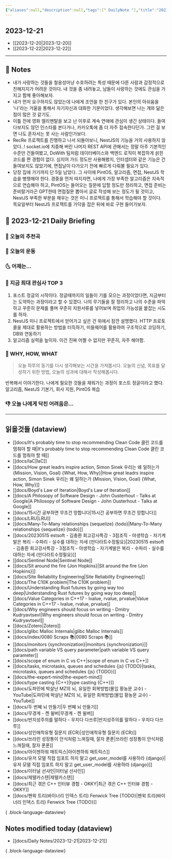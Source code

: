 ```yaml
---
{"aliases":null,"description":null,"tags":[" DailyNote "],"title":"2023-12-21","created":"2023-12-21T02:19:30","updated":"2023-12-21T16:07:48","dg-publish":true,"permalink":"/docs/Daily Notes/2023-12-21/","dgPassFrontmatter":true}
---
```



## 2023-12-21

- [[2023-12-20\|2023-12-20]] 
- [[2023-12-22\|2023-12-22]]

---

## 📝 Notes

- 내가 사랑하는 것들을 철옹성마냥 수호하려는 특성 때문에 다른 사람과 감정적으로 친해지지가 어려운 것이다. 내 것을 좀 내려놓고, 남들이 사랑하는 것에도 관심을 가지고 함께 좋아해보자.
- 내가 먼저 요구하지도 않았는데 나에게 조언을 한 친구가 있다. 본인의 아쉬움을 '나'라는 거울을 통해서 자기자신과 대화한 기분이었다. 생각해보면 나는 걔와 닮은 점이 많은 것 같기도.
- 이틀 전에 영화 엘리멘탈을 보고 난 이후로 계속 연애에 관심이 생긴 상태이다. 들여다보지도 않던 인스타를 본다거나, 카카오톡에 좀 더 자주 접속한다던가. 그런 걸 보면 나도 혼자서는 못 사는 사람인가보다.
- RecRe 프로젝트를 진행하고 나서 되돌아보니, NestJS의 기능을 거의 사용하지 않았다..! socket.io에 치중해 버린 나머지 REST API에 관해서는 정말 아주 기본적인 수준만 건들여봤고, DoWith 팀처럼 데이터베이스와 백엔드 로직이 복잡하게 섥힌 코드를 짠 경험이 없다. 심지어 가드 정도만 사용해봤지, 인터셉터와 같은 기능은 건들여보지도 않았기에, 면접날이 다가오기 전에 빠르게 다뤄볼 필요가 있다. 
- 당장 집에 가기까지 단 5일 남았다. 그 사이에 PintOS, 알고리즘, 면접, NestJS 학습을 병행해야 한다. 경중을 먼저 따지자면, 나에게 가장 부족한 알고리즘은 지속적으로 연습해야 하고, PintOS는 들어오는 질문에 답할 정도만 정리하고, 면접 준비는 준비랄거라곤 GPT한테 면접질문 뽑아서 글로 작성해 보는 정도가 될 것이고, NestJS 부족한 부분을 채우는 것은 미니 프로젝트를 통해서 학습해야 할 것이다. 목요일부터 NestJS 프로젝트를 가닥을 잡은 뒤에 바로 구현 들어가보자.

## 📅 2023-12-21 Daily Briefing

### 🎵 오늘의 추천곡

### 🏃 오늘의 운동

### 🌜 어제는...

### 🧠 지금 최대 관심사 TOP 3

1. 포스트 정글의 시작이다. 정글때까지의 일들이 기를 모으는 과정이었다면, 지금부터는 도약하는 과정이라고 할 수 있겠다. 나의 무기들을 잘 정리하고 나의 수준을 파악하고 꾸준히 문제를 풀며 꾸준히 지원서류를 넣어보며 취업의 가능성을 붙잡는 시도를 하자.
2.  NestJS 미니 프로젝트에서 얻어가고 싶은 건 위에서 잠깐 설명했다. HTTP 프로토콜을 제대로 활용하는 방법을 터득하기, 미들웨어를 활용하여 구조적으로 코딩하기, DB와 연동하기
3. 알고리즘 실력을 높이자. 이건 진짜 어쩔 수 없지만 꾸준히, 자주 해야함.

### 🚀 WHY, HOW, WHAT

> 오늘 하루의 동기를 다시 생각해보는 시간을 가져봅시다. 오늘의 신념, 목표를 달성하기 위한 방법, 오늘의 성과에 대해서 작성해봅시다.

반복해서 이야기한다. 나에게 필요한 것들을 채워가는 과정이 포스트 정글이라고 했다. 알고리즘, NestJS 기본기, 회사 지원, PintOS 복습

### 👎 오늘 나에게 닥친 어려움은...

---

## 읽을것들 (dataview)

- [[docs/It's probably time to stop recommending Clean Code 클린 코드를 멈춰야 할 때\|It's probably time to stop recommending Clean Code 클린 코드를 멈춰야 할 때]]
- [[docs/IaC\|IaC]]
- [[docs/How great leadrs inspire action, Simon Sinek 우리는 왜 일하는가 {Mission, Vision, Goal} {What, How, Why}\|How great leadrs inspire action, Simon Sinek 우리는 왜 일하는가 {Mission, Vision, Goal} {What, How, Why}]]
- [[docs/Boyd's Law of Iteration\|Boyd's Law of Iteration]]
- [[docs/A Philosopy of Software Design - John Ousterhout - Talks at Google\|A Philosopy of Software Design - John Ousterhout - Talks at Google]]
- [[docs/15시간 공부하면 무조건 망합니다\|15시간 공부하면 무조건 망합니다]]
- [[docs/LRU\|LRU]]
- [[docs/Many-To-Many relationships {sequelize} {todo}\|Many-To-Many relationships {sequelize} {todo}]]
- [[docs/20230515 estsoft - 김충환 회고강사특강 - 3점조직 - 야생학습 - 자기계발은 복리 - 수파리 - 실수를 대하는 자세 {만다라트수정필요}\|20230515 estsoft - 김충환 회고강사특강 - 3점조직 - 야생학습 - 자기계발은 복리 - 수파리 - 실수를 대하는 자세 {만다라트수정필요}]]
- [[docs/Sentinel Node\|Sentinel Node]]
- [[docs/Sit around the fire {Jon Hopkins}\|Sit around the fire {Jon Hopkins}]]
- [[docs/Site Reliability Engineering\|Site Reliability Engineering]]
- [[docs/The C10K problem\|The C10K problem]]
- [[docs/Understanding Rust futures by going way too deep\|Understanding Rust futures by going way too deep]]
- [[docs/Value Categories in C++17 - lvalue, rvalue, prvalue\|Value Categories in C++17 - lvalue, rvalue, prvalue]]
- [[docs/Why engineers should focus on writing - Dmitry Kudryavtsevl\|Why engineers should focus on writing - Dmitry Kudryavtsevl]]
- [[docs/Zotero\|Zotero]]
- [[docs/glibc Malloc Internals\|glibc Malloc Internals]]
- [[docs/index/0080 Scraps 📚\|0080 Scraps 📚]]
- [[docs/monitors {synchronization}\|monitors {synchronization}]]
- [[docs/path variable VS query parameter\|path variable VS query parameter]]
- [[docs/scope of enum in C vs C++\|scope of enum in C vs C++]]
- [[docs/tasks, microtasks, queues and schedules {js} {TODO}\|tasks, microtasks, queues and schedules {js} {TODO}]]
- [[docs/the-expert-mind\|the-expert-mind]]
- [[docs/type casting {C++}\|type casting {C++}]]
- [[docs/도파민에 박살난 MZ의 뇌, 유일한 회복방법(몰입 황농문 교수) - YouTube\|도파민에 박살난 MZ의 뇌, 유일한 회복방법(몰입 황농문 교수) - YouTube]]
- [[docs/두 번째 뇌 만들기\|두 번째 뇌 만들기]]
- [[docs/무경계 - 켄 윌버\|무경계 - 켄 윌버]]
- [[docs/반지성주의를 말하다 - 우치다 다쓰루\|반지성주의를 말하다 - 우치다 다쓰루]]
- [[docs/성인애착유형 질문지 (ECR)\|성인애착유형 질문지 (ECR)]]
- [[docs/쓰라린 성장통이 안식처럼 느껴질때, 잘자 푼푼\|쓰라린 성장통이 안식처럼 느껴질때, 잘자 푼푼]]
- [[docs/아이젠하워 매트릭스\|아이젠하워 매트릭스]]
- [[docs/유저 모델 직접 임포트 하지 말고 get_user_model를 사용하라 {django}\|유저 모델 직접 임포트 하지 말고 get_user_model를 사용하라 {django}]]
- [[docs/이터널 선샤인\|이터널 선샤인]]
- [[docs/제텔카스텐\|제텔카스텐]]
- [[docs/최근 겪은 C++ 인터뷰 경험 - OKKY\|최근 겪은 C++ 인터뷰 경험 - OKKY]]
- [[docs/펜윅 트리(바이너리 인덱스 트리) Fenwick Tree {TODO}\|펜윅 트리(바이너리 인덱스 트리) Fenwick Tree {TODO}]]

{ .block-language-dataview}

## Notes modified today (dataview)

- [[docs/Daily Notes/2023-12-21\|2023-12-21]]

{ .block-language-dataview}
